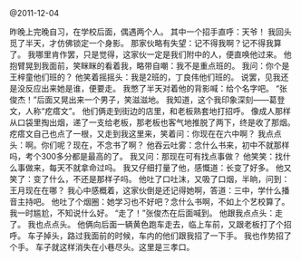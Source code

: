 @2011-12-04


昨晚上完晚自习，在学校后面，偶遇两个人。
其中一个招手直呼：天爷！
我回头觅了半天，才仿佛锁定一个身影。
那家伙略有失望：记不得我啊？记不得我算了。
我哪里肯作罢，只是觉得，这家伙一定是我们附中的人，便直唤他过来。
他抱臂晃到我面前，笑眯眯的看着我，略带自嘲：我不是重点班的。
我问：你个是王梓童他们班的？
他笑着摇摇头：我是2班的，丁良伟他们班的。
说罢，见我还是没反应出来她是谁，便要走。
我憋了半天对着他的背影喊：给个名字吧。
“张俊杰！”后面又晃出来一个男子，笑滋滋地。
我知道，这个我印象深刻——葛登文，人称“疙瘩文”。
他们俩走到街边的店里，和老板熟套地打招呼。
像成人那样从口袋里掏出烟，递了一支给老板，那老板也客气地推脱了两下，终是收了那烟。
疙瘩文自己也点了一根，又走到我这里来，笑着问：你现在在六中啊？
我点点头：啊。你们呢？现在，不念书了啊？
他吞云吐雾：念什么书来，初中不就那样吗，考个300多分都是最高的了。
我又问：那现在可有找点事做？
他笑笑：找什么事做来，每天不就拿命过吗。
我又仔细打量了他，感慨道：长变了好多。
他又笑了：变了什么，不还是那样子吗。
他吐了口吐沫，又吸了口烟，半晌，问到：王月现在在哪？
我心中感概着，这家伙倒是还记得她啊，答道：三中，学什么播音主持吧。
他吐了个烟圈：她学习也不好吧？念什么书啊，不如上个艺校算了。
我一时尴尬，不知说什么好。
“走了！”张俊杰在后面喊到。
他跟我点点头：走了。
我也点点头。
他俩向后面一辆黄色跑车走去，临上车前，又跟老板打了个招呼。
车子掉头，路过我面前的时候，车内的他们跟我招了一下手。
我也作势招了个手。
车子就这样消失在小巷尽头。这里是三孝口。
